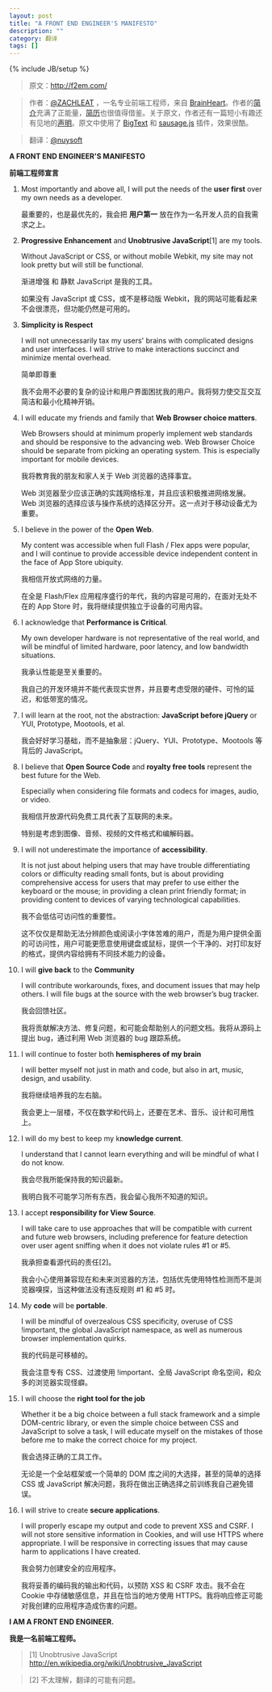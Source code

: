 ```yaml
---
layout: post
title: "A FRONT END ENGINEER'S MANIFESTO"
description: ""
category: 翻译
tags: []
---
```

{% include JB/setup %}

> 原文：<http://f2em.com/>

> 作者：[@ZACHLEAT](http://twitter.com/zachleat/) ，一名专业前端工程师，来自 [BrainHeart](http://www.brainheart.com/)。作者的[简介](http://www.zachleat.com/web/about-me/)充满了正能量，[简历](http://www.zachleat.com/r%C3%A9sum%C3%A9/)也很值得借鉴。关于原文，作者还有一篇短小有趣还有见地的[声明](http://www.zachleat.com/web/manifesto/)。原文中使用了 [BigText](http://www.zachleat.com/web/bigtext-makes-text-big/) 和 [sausage.js](http://christophercliff.github.com/sausage/) 插件，效果很酷。

> 翻译：[@nuysoft](http://weibo.com/u/1809037057?from=profile&wvr=5&loc=infdomain)


**A FRONT END ENGINEER'S MANIFESTO**

**前端工程师宣言**

1. Most importantly and above all, I will put the needs of the **user first** over my own needs as a developer.

    最重要的，也是最优先的，我会把 **用户第一** 放在作为一名开发人员的自我需求之上。

2. **Progressive Enhancement** and **Unobtrusive JavaScript**[1] are my tools.

    Without JavaScript or CSS, or without mobile Webkit, my site may not look pretty but will still be functional.

    渐进增强 和 静默 JavaScript 是我的工具。

    如果没有 JavaScript 或 CSS，或不是移动版 Webkit，我的网站可能看起来不会很漂亮，但功能仍然是可用的。

    

3. **Simplicity is Respect**
    
    I will not unnecessarily tax my users' brains with complicated designs and user interfaces. I will strive to make interactions succinct and minimize mental overhead.
    
    简单即尊重

    我不会用不必要的复杂的设计和用户界面困扰我的用户。我将努力使交互交互简洁和最小化精神开销。

4. I will educate my friends and family that **Web Browser choice matters**.
    
    Web Browsers should at minimum properly implement web standards and should be responsive to the advancing web. Web Browser Choice should be separate from picking an operating system. This is especially important for mobile devices.

    我将教育我的朋友和家人关于 Web 浏览器的选择事宜。
    
    Web 浏览器至少应该正确的实践网络标准，并且应该积极推进网络发展。Web 浏览器的选择应该与操作系统的选择区分开。这一点对于移动设备尤为重要。

5. I believe in the power of the **Open Web**.

    My content was accessible when full Flash / Flex apps were popular, and I will continue to provide accessible device independent content in the face of App Store ubiquity.
    
    我相信开放式网络的力量。

    在全是 Flash/Flex 应用程序盛行的年代，我的内容是可用的，在面对无处不在的 App Store 时，我将继续提供独立于设备的可用内容。

6. I acknowledge that **Performance is Critical**.

    My own developer hardware is not representative of the real world, and will be mindful of limited hardware, poor latency, and low bandwidth situations.
    
    我承认性能是至关重要的。

    我自己的开发环境并不能代表现实世界，并且要考虑受限的硬件、可怜的延迟，和低带宽的情况。

7. I will learn at the root, not the abstraction: **JavaScript before jQuery** or YUI, Prototype, Mootools, et al.
    
    我会好好学习基础，而不是抽象层：jQuery、YUI、Prototype、Mootools 等背后的 JavaScript。

8. I believe that **Open Source Code** and **royalty free tools** represent the best future for the Web.

    Especially when considering file formats and codecs for images, audio, or video.

    我相信开放源代码免费工具代表了互联网的未来。

    特别是考虑到图像、音频、视频的文件格式和编解码器。

9. I will not underestimate the importance of **accessibility**.

    It is not just about helping users that may have trouble differentiating colors or difficulty reading small fonts, but is about providing comprehensive access for users that may prefer to use either the keyboard or the mouse; in providing a clean print friendly format; in providing content to devices of varying technological capabilities.

    我不会低估可访问性的重要性。

    这不仅仅是帮助无法分辨颜色或阅读小字体苦难的用户，而是为用户提供全面的可访问性，用户可能更愿意使用键盘或鼠标，提供一个干净的、对打印友好的格式，提供内容给拥有不同技术能力的设备。

10. I will **give back** to the **Community**
    
    I will contribute workarounds, fixes, and document issues that may help others. I will file bugs at the source with the web browser’s bug tracker.

    我会回馈社区。

    我将贡献解决方法、修复问题，和可能会帮助别人的问题文档。我将从源码上提出 bug，通过利用 Web 浏览器的 bug 跟踪系统。

11. I will continue to foster both **hemispheres of my brain**

    I will better myself not just in math and code, but also in art, music, design, and usability.

    我将继续培养我的左右脑。
    
    我会更上一层楼，不仅在数学和代码上，还要在艺术、音乐、设计和可用性上。

12. I will do my best to keep my k**nowledge current**.

    I understand that I cannot learn everything and will be mindful of what I do not know.
    
    我会尽我所能保持我的知识最新。

    我明白我不可能学习所有东西，我会留心我所不知道的知识。

13. I accept **responsibility for View Source**.

    I will take care to use approaches that will be compatible with current and future web browsers, including preference for feature detection over user agent sniffing when it does not violate rules #1 or #5.

    我承担查看源代码的责任[2]。

    我会小心使用兼容现在和未来浏览器的方法，包括优先使用特性检测而不是浏览器嗅探，当这种做法没有违反规则 #1 和 #5 时。
    
14. My **code** will be **portable**.

    I will be mindful of overzealous CSS specificity, overuse of CSS !important, the global JavaScript namespace, as well as numerous browser implementation quirks.

    我的代码是可移植的。

    我会注意专有 CSS、过渡使用 !important、全局 JavaScript 命名空间，和众多的浏览器实现怪癖。

15. I will choose the **right tool for the job**
    
    Whether it be a big choice between a full stack framework and a simple DOM-centric library, or even the simple choice between CSS and JavaScript to solve a task, I will educate myself on the mistakes of those before me to make the correct choice for my project.
    
    我会选择正确的工具工作。

    无论是一个全站框架或一个简单的 DOM 库之间的大选择，甚至的简单的选择 CSS 或 JavaScript 解决问题，我将在做出正确选择之前训练我自己避免错误。

16. I will strive to create **secure applications**.
    
    I will properly escape my output and code to prevent XSS and CSRF. I will not store sensitive information in Cookies, and will use HTTPS where appropriate. I will be responsive in correcting issues that may cause harm to applications I have created.

    我会努力创建安全的应用程序。

    我将妥善的编码我的输出和代码，以预防 XSS 和 CSRF 攻击。我不会在 Cookie 中存储敏感信息，并且在恰当的地方使用 HTTPS。我将响应修正可能对我创建的应用程序造成伤害的问题。

**I AM A FRONT END ENGINEER.**

**我是一名前端工程师。**


> [1] Unobtrusive JavaScript <http://en.wikipedia.org/wiki/Unobtrusive_JavaScript>

> [2] 不太理解，翻译的可能有问题。
